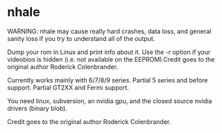 nhale
=====
WARNING: nhale may cause really hard crashes, data loss, and general sanity loss if you try to understand all of the output.

Dump your rom in Linux and print info about it. Use the -r option if your videobios is hidden (i.e. not available on the EEPROM).Credit goes to the original author Roderick Colenbrander.

Currently works mainly with 6/7/8/9 series.
Partial 5 series and before support.
Partial GT2XX and Fermi support.

You need linux, subversion, an nvidia gpu, and the closed source nvidia drivers (binary blob).

Credit goes to the original author Roderick Colenbrander.
